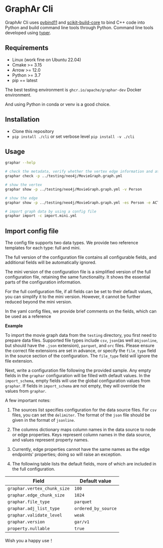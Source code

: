 # GraphAr Cli

GraphAr Cli uses [pybind11][] and [scikit-build-core][] to bind C++ code into Python and build command line tools through Python. Command line tools developed using [typer][].

[pybind11]: https://pybind11.readthedocs.io
[scikit-build-core]: https://scikit-build-core.readthedocs.io
[typer]: https://typer.tiangolo.com/

## Requirements

- Linux (work fine on Ubuntu 22.04)
- Cmake >= 3.15
- Arrow >= 12.0
- Python >= 3.7
- pip == latest


The best testing environment is `ghcr.io/apache/graphar-dev` Docker environment.

And using Python in conda or venv is a good choice. 

## Installation

- Clone this repository
- `pip install ./cli` or set verbose level `pip install -v ./cli`

## Usage

```bash
graphar --help

# check the metadata, verify whether the vertex edge information and attribute information of the graph are valid
graphar check -p ../testing/neo4j/MovieGraph.graph.yml

# show the vertex
graphar show -p ../testing/neo4j/MovieGraph.graph.yml -v Person

# show the edge
graphar show -p ../testing/neo4j/MovieGraph.graph.yml -es Person -e ACTED_IN -ed Movie

# import graph data by using a config file
graphar import -c import.mini.yml
```

## Import config file

The config file supports two data types. We provide two reference templates for each type: full and mini.

The full version of the configuration file contains all configurable fields, and additional fields will be automatically ignored.

The mini version of the configuration file is a simplified version of the full configuration file, retaining the same functionality. It shows the essential parts of the configuration information. 

For the full configuration file, if all fields can be set to their default values, you can simplify it to the mini version. However, it cannot be further reduced beyond the mini version.


In the yaml config files, we provide brief comments on the fields, which can be used as a reference

**Example**

To import the movie graph data from the `testing` directory, you first need to prepare data files. Supported file types include `csv`, `json`(as well as`jsonline`, but should have the `.json` extension), `parquet`, and `orc` files. Please ensure the correct file extensions are set in advance, or specify the `file_type` field in the source section of the configuration. The `file_type` field will ignore the file extension.

Next, write a configuration file following the provided sample. Any empty fields in the `graphar` configuration will be filled with default values. In the `import_schema`, empty fields will use the global configuration values from `graphar`. If fields in `import_schema` are not empty, they will override the values from `graphar`.

A few important notes:

1. The sources list specifies configuration for the data source files. For `csv` files, you can set the `delimiter`. The format of the `json` file should be given in the format of `jsonline`.

2. The columns dictionary maps column names in the data source to node or edge properties. Keys represent column names in the data source, and values represent property names.

3. Currently, edge properties cannot have the same names as the edge endpoints' properties; doing so will raise an exception.

4. The following table lists the default fields, more of which are included in the full configuration.


| Field                             | Default value        |
| -----------                       | -----------          |
|  `graphar.vertex_chunk_size`      | `100`                |
|  `graphar.edge_chunk_size`        | `1024`               |
|  `graphar.file_type`              | `parquet`            |
|  `graphar.adj_list_type`          | `ordered_by_source`  |
|  `graphar.validate_level`         | `weak`               |
|  `graphar.version`                | `gar/v1`             |
|  `property.nullable`              | `true`               |




Wish you a happy use！